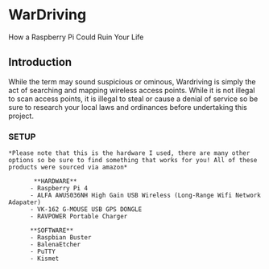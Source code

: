 # WarDriving
How a Raspberry Pi Could Ruin Your Life

## Introduction
  While the term may sound suspicious or ominous, Wardriving is simply the act of searching and mapping wireless access points. While it is not illegal to scan access points, it is illegal to steal or cause a denial of service so be sure to research your local laws and ordinances before undertaking this project. 
  
  
 ### SETUP
    *Please note that this is the hardware I used, there are many other options so be sure to find something that works for you! All of these products were sourced via amazon*
    
           **HARDWARE**
          - Raspberry Pi 4
          - ALFA AWUS036NH High Gain USB Wireless (Long-Range Wifi Network Adapater) 
          - VK-162 G-MOUSE USB GPS DONGLE
          - RAVPOWER Portable Charger 
          
          **SOFTWARE**
          - Raspbian Buster
          - BalenaEtcher
          - PuTTY
          - Kismet
          
          
  
  
